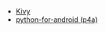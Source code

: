 * [Kivy](https://github.com/kivy/kivy)
* [python-for-android (p4a)](https://github.com/kivy/python-for-android)
